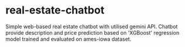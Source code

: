 # real-estate-chatbot
Simple web-based real estate chatbot with utilised gemini API. Chatbot provide description and price prediction based on 'XGBoost' regression model trained and evaluated on ames-iowa dataset.
